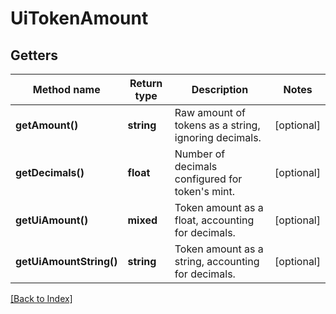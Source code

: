 # UiTokenAmount

## Getters

Method name | Return type | Description | Notes
------------ | ------------- | ------------- | -------------
**getAmount()** | **string** | Raw amount of tokens as a string, ignoring decimals. | [optional]
**getDecimals()** | **float** | Number of decimals configured for token's mint. | [optional]
**getUiAmount()** | **mixed** | Token amount as a float, accounting for decimals. | [optional]
**getUiAmountString()** | **string** | Token amount as a string, accounting for decimals. | [optional]

[[Back to Index]](../index.md)
